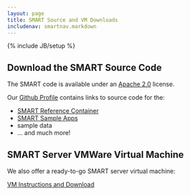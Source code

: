 ```yaml
---
layout: page
title: SMART Source and VM Downloads
includenav: smartnav.markdown
---
```


{% include JB/setup %}

## Download the SMART Source Code

The SMART code is available under an
[Apache 2.0](https://github.com/chb/smart_server/blob/master/LICENSE) license.

Our [Github Profile](https://github.com/chb/) contains links to source
code for the:

- [SMART Reference Container](https://github.com/chb/smart_server)
- [SMART Sample Apps](https://github.com/chb/smart_sample_apps)
- sample data
- ... and much more!


## SMART Server VMWare Virtual Machine

We also offer a ready-to-go SMART server virtual machine:

[VM Instructions and Download](/downloads/vm/)
